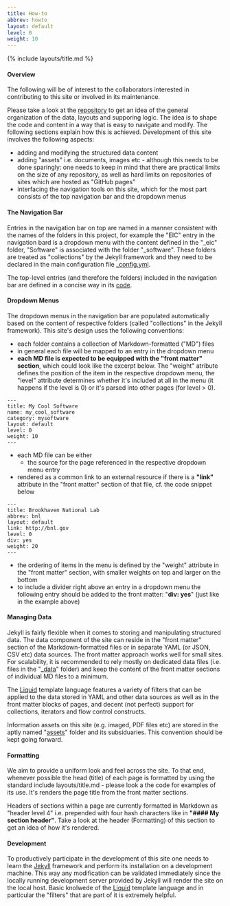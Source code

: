 ```yaml
---
title: How-to
abbrev: howto
layout: default
level: 0
weight: 10
---
```

{% include layouts/title.md %}

#### Overview
The following will be of interest to the collaborators interested in contributing to this
site or involved in its maintenance.

Please take a look at the <a href="https://github.com/eic/eic.github.io" target="_blank">repository</a>
to get an idea of the general organization of the data, layouts and supporing logic.
The idea is to shape the code and content in a way that is easy to navigate
and modify. The following sections explain how this is achieved.
Development of this site involves the following aspects:
* adding and modifying the structured data content
* adding "assets" i.e. documents, images etc - although this needs to be done sparingly: one
needs to keep in mind that there are practical limits on the size of any repository, as well
as hard limits on repositories of sites which are hosted as "GitHub pages"
* interfacing the navigation tools on this site, which for the most part consists
of the top navigation bar and the dropdown menus

#### The Navigation Bar
Entries in the navigation bar on top are named in a manner
consistent with the names of the folders in this project, for example the "EIC" entry in the navigation
bard is a dropdown menu with the content defined in the "_eic" folder, "Software" is associated with the
folder "_software". These folders are treated as "collections" by the Jekyll framework and they need
to be declared in the main configuration file
<a href="https://github.com/eic/eic.github.io/blob/master/_config.yml" target="_blank">_config.yml</a>.

The top-level entries (and therefore the folders) included in the navigation bar are defined in a concise way in its
<a href="https://github.com/eic/eic.github.io/blob/master/_includes/layouts/navbar.html" target="_blank">code</a>.

#### Dropdown Menus
The dropdown menus in the navigation bar are populated automatically based on the content of respective folders
(called "collections" in the Jekyll framework). This site's design uses the following conventions:
* each folder contains a collection of Markdown-formatted ("MD") files
* in general each file will be mapped to an entry in the dropdown menu
* **each MD file is expected to be equipped with the "front matter" section**, which could look like the excerpt below. The "weight" atribute defines the position of the item in the respective dropdown menu, the "level" attribute determines whether it's included at all in the menu (it happens if the level is 0) or it's parsed into other pages (for level > 0).
```
---
title: My Cool Software
name: my_cool_software
category: mysoftware
layout: default
level: 0
weight: 10
---
```
* each MD file can be either
   * the source for the page referenced in the respective dropdown menu entry
* rendered as a common link to an external resource if there is a **"link"** attribute in the "front matter" section of that file, cf. the code snippet below
```
---
title: Brookhaven National Lab
abbrev: bnl
layout: default
link: http://bnl.gov
level: 0
div: yes
weight: 20
---
```
* the ordering of items in the menu is defined by the "weight" attribute in the "front matter" section, with smaller weights on top and larger on the bottom
* to include a divider right above an entry in a dropdown menu the following entry should be added
to the front matter: "**div: yes**" (just like in the example above)

#### Managing Data
Jekyll is fairly flexible when it comes to storing and manipulating structured data.
The data component of the site can reside in the "front matter" section of the Markdown-formatted
files or in separate YAML (or JSON, CSV etc) data sources. The front matter approach works well
for small sites. For scalability, it is recommended to rely mostly on dedicated data files (i.e.
files in the "<a href="https://github.com/eic/eic.github.io/tree/master/_data" target="_blank">_data</a>" folder)
and keep the content of the front matter sections of individual MD files to a minimum.

The <a href="https://shopify.github.io/liquid/" target="_blank">Liquid</a> template language
features a variety of filters that can be applied to the data stored in YAML and other data sources
as well as in the front matter blocks of pages, and decent (not perfect) support for collections,
iterators and flow control constructs.

Information assets on this site (e.g. imaged, PDF files etc) are stored in the aptly named
"<a href="https://github.com/eic/eic.github.io/tree/master/assets/" target="_blank">assets</a>"
folder and its subsiduaries. This convention should be kept going forward.

#### Formatting
We aim to provide a uniform look and feel across the site. To that end, whenever possible
the head (title) of each page is formatted by using the standard include layouts/title.md - please
look a the code for examples of its use. It's renders the page title from the front matter sections.

Headers of sections within a page are currently formatted in Markdown as "header level 4" i.e. prepended
with four hash characters like in **"#### My section header"**. Take a look at the header (Formatting)
of this section to get an idea of how it's rendered.

#### Development

To productively participate in the development of this site one needs to learn the
<a href="http://jekyllrb.com/">Jekyll</a> framework and perform its installation on
a development machine. This way any modification can be validated immediately since
the locally running development server provided by Jekyll will render the site
on the local host. Basic knolwede of the <a href="https://shopify.github.io/liquid/" target="_blank">
Liquid</a> template language and in particular the "filters" that are part of it is extremely helpful.
